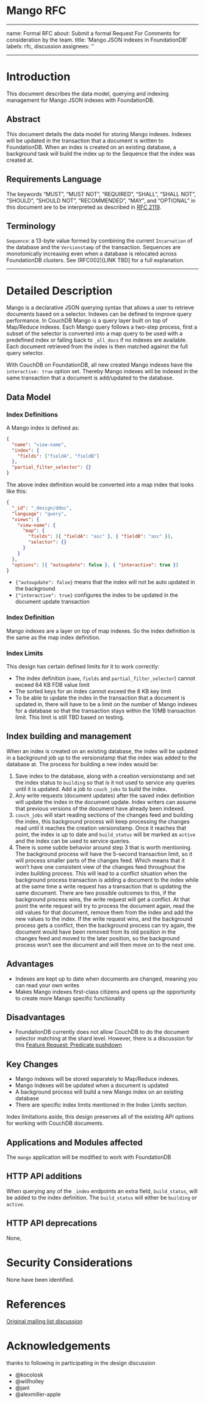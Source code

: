 # Mango RFC

---

name: Formal RFC
about: Submit a formal Request For Comments for consideration by the team.
title: ‘Mango JSON indexes in FoundationDB’
labels: rfc, discussion
assignees: ‘’

---

[note]: # " ^^ Provide a general summary of the RFC in the title above. ^^ "

# Introduction

This document describes the data model, querying and indexing management for Mango JSON indexes with FoundationDB.

## Abstract

This document details the data model for storing Mango indexes. Indexes will be updated in the transaction that a document is written to FoundationDB. When an index is created on an existing database, a background task will build the index up to the Sequence that the index was created at.

## Requirements Language

[note]: # " Do not alter the section below. Follow its instructions. "

The keywords “MUST”, “MUST NOT”, “REQUIRED”, “SHALL”, “SHALL NOT”,
“SHOULD”, “SHOULD NOT”, “RECOMMENDED”, “MAY”, and “OPTIONAL” in this
document are to be interpreted as described in
[RFC 2119](https://www.rfc-editor.org/rfc/rfc2119.txt).

## Terminology

`Sequence`: a 13-byte value formed by combining the current `Incarnation` of the database and the `Versionstamp` of the transaction. Sequences are monotonically increasing even when a database is relocated across FoundationDB clusters. See (RFC002)[LINK TBD] for a full explanation.

---

# Detailed Description

Mango is a declarative JSON querying syntax that allows a user to retrieve documents based on a selector. Indexes can be defined to improve query performance. In CouchDB Mango is a query layer built on top of Map/Reduce indexes. Each Mango query follows a two-step process, first a subset of the selector is converted into a map query to be used with a predefined index or falling back to `_all_docs` if no indexes are available. Each document retrieved from the index is then matched against the full query selector.

With CouchDB on FoundationDB, all new created Mango indexes have the `interactive: true` option set. Thereby Mango indexes will be indexed in the same transaction that a document is add/updated to the database.

## Data Model

### Index Definitions

A Mango index is defined as:

```json
{
  "name": "view-name",
  "index": {
    "fields": ["fieldA", "fieldB"]
  },
  "partial_filter_selector": {}
}
```

The above index definition would be converted into a map index that looks like this:

```json
{
  "_id": "_design/ddoc",
  "language": "query",
  "views": {
    "view-name": {
      "map": {
        "fields": [{ "fieldA": "asc" }, { "fieldB": "asc" }],
        "selector": {}
      }
    }
  },
  "options": [{ "autoupdate": false }, { "interactive": true }]
}
```

- `{"autoupdate": false}` means that the index will not be auto updated in the background
- `{"interactive": true}` configures the index to be updated in the document update transaction

### Index Definition

Mango indexes are a layer on top of map indexes. So the index definition is the same as the map index definition.

### Index Limits

This design has certain defined limits for it to work correctly:

- The index definition (`name`, `fields` and `partial_filter_selector`) cannot exceed 64 KB FDB value limit
- The sorted keys for an index cannot exceed the 8 KB key limit
- To be able to update the index in the transaction that a document is updated in, there will have to be a limit on the number of Mango indexes for a database so that the transaction stays within the 10MB transaction limit. This limit is still TBD based on testing.

## Index building and management

When an index is created on an existing database, the index will be updated in a background job up to the versionstamp that the index was added to the database at. The process for building a new index would be:

1. Save index to the database, along with a creation versionstamp and set the index status to `building` so that is it not used to service any queries until it is updated. Add a job to `couch_jobs` to build the index.
2. Any write requests (document updates) after the saved index definition will update the index in the document update. Index writers can assume that previous versions of the document have already been indexed.
3. `couch_jobs` will start reading sections of the changes feed and building the index, this background process will keep processing the changes read until it reaches the creation versionstamp. Once it reaches that point, the index is up to date and `build_status` will be marked as `active` and the index can be used to service queries.
4. There is some subtle behavior around step 3 that is worth mentioning. The background process will have the 5-second transaction limit, so it will process smaller parts of the changes feed. Which means that it won’t have one consistent view of the changes feed throughout the index building process. This will lead to a conflict situation when the background process transaction is adding a document to the index while at the same time a write request has a transaction that is updating the same document. There are two possible outcomes to this, if the background process wins, the write request will get a conflict. At that point the write request will try to process the document again, read the old values for that document, remove them from the index and add the new values to the index. If the write request wins, and the background process gets a conflict, then the background process can try again, the document would have been removed from its old position in the changes feed and moved to the later position, so the background process won’t see the document and will then move on to the next one.

## Advantages

- Indexes are kept up to date when documents are changed, meaning you can read your own writes
- Makes Mango indexes first-class citizens and opens up the opportunity to create more Mango specific functionality

## Disadvantages

- FoundationDB currently does not allow CouchDB to do the document selector matching at the shard level. However, there is a discussion for this [Feature Request: Predicate pushdown](https://forums.foundationdb.org/t/feature-request-predicate-pushdown/954)

## Key Changes

- Mango indexes will be stored separately to Map/Reduce indexes.
- Mango Indexes will be updated when a document is updated
- A background process will build a new Mango index on an existing database
- There are specific index limits mentioned in the Index Limits section.

Index limitations aside, this design preserves all of the existing API options
for working with CouchDB documents.

## Applications and Modules affected

The `mango` application will be modified to work with FoundationDB

## HTTP API additions

When querying any of the `_index` endpoints an extra field, `build_status`, will be added to the index definition.
The `build_status` will either be `building` or `active`.

## HTTP API deprecations

None,

# Security Considerations

None have been identified.

# References

[Original mailing list discussion](https://lists.apache.org/thread.html/b614d41b72d98c7418aa42e5aa8e3b56f9cf1061761f912cf67b738a@%3Cdev.couchdb.apache.org%3E)

# Acknowledgements

thanks to following in participating in the design discussion

- @kocolosk
- @willholley
- @janl
- @alexmiller-apple
